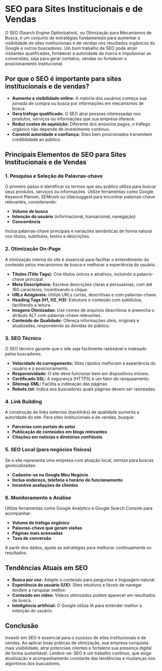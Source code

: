 # SEO para Sites Institucionais e de Vendas

O SEO (Search Engine Optimization), ou Otimização para Mecanismos de Busca, é um conjunto de estratégias fundamentais para aumentar a visibilidade de sites institucionais e de vendas nos resultados orgânicos do Google e outros buscadores. Um bom trabalho de SEO pode atrair visitantes qualificados, fortalecer a autoridade da marca e impulsionar as conversões, seja para gerar contatos, vendas ou fortalecer o posicionamento institucional.

## Por que o SEO é importante para sites institucionais e de vendas?

- **Aumenta a visibilidade online:** A maioria dos usuários começa sua jornada de compra ou busca por informações em mecanismos de busca.
- **Gera tráfego qualificado:** O SEO atrai pessoas interessadas nos produtos, serviços ou informações que sua empresa oferece.
- **Reduz custos de aquisição:** Diferente dos anúncios pagos, o tráfego orgânico não depende de investimento contínuo.
- **Constrói autoridade e confiança:** Sites bem posicionados transmitem credibilidade ao público.

## Principais Elementos de SEO para Sites Institucionais e de Vendas

### 1. Pesquisa e Seleção de Palavras-chave

O primeiro passo é identificar os termos que seu público utiliza para buscar seus produtos, serviços ou informações. Utilize ferramentas como Google Keyword Planner, SEMrush ou Ubersuggest para encontrar palavras-chave relevantes, considerando:

- **Volume de busca**
- **Intenção do usuário** (informacional, transacional, navegação)
- **Concorrência**

Inclua palavras-chave principais e variações semânticas de forma natural nos títulos, subtítulos, textos e descrições.

### 2. Otimização On-Page

A otimização interna do site é essencial para facilitar o entendimento do conteúdo pelos mecanismos de busca e melhorar a experiência do usuário.

- **Títulos (Title Tags):** Crie títulos únicos e atrativos, incluindo a palavra-chave principal.
- **Meta Descriptions:** Escreva descrições claras e persuasivas, com até 160 caracteres, incentivando o clique.
- **URLs Amigáveis:** Utilize URLs curtas, descritivas e com palavras-chave.
- **Heading Tags (H1, H2, H3):** Estruture o conteúdo com subtítulos, facilitando a leitura.
- **Imagens Otimizadas:** Use nomes de arquivos descritivos e preencha o atributo ALT com palavras-chave relevantes.
- **Conteúdo de Qualidade:** Ofereça informações úteis, originais e atualizadas, respondendo às dúvidas do público.

### 3. SEO Técnico

O SEO técnico garante que o site seja facilmente rastreável e indexado pelos buscadores.

- **Velocidade de carregamento:** Sites rápidos melhoram a experiência do usuário e o posicionamento.
- **Responsividade:** O site deve funcionar bem em dispositivos móveis.
- **Certificado SSL:** A segurança (HTTPS) é um fator de ranqueamento.
- **Sitemap XML:** Facilita a indexação das páginas.
- **Robots.txt:** Indica aos buscadores quais páginas devem ser rastreadas.

### 4. Link Building

A construção de links externos (backlinks) de qualidade aumenta a autoridade do site. Para sites institucionais e de vendas, busque:

- **Parcerias com portais do setor**
- **Publicação de conteúdos em blogs relevantes**
- **Citações em notícias e diretórios confiáveis**

### 5. SEO Local (para negócios físicos)

Se o site representa uma empresa com atuação local, otimize para buscas geolocalizadas:

- **Cadastre-se no Google Meu Negócio**
- **Inclua endereço, telefone e horário de funcionamento**
- **Incentive avaliações de clientes**

### 6. Monitoramento e Análise

Utilize ferramentas como Google Analytics e Google Search Console para acompanhar:

- **Volume de tráfego orgânico**
- **Palavras-chave que geram visitas**
- **Páginas mais acessadas**
- **Taxa de conversão**

A partir dos dados, ajuste as estratégias para melhorar continuamente os resultados.

## Tendências Atuais em SEO

- **Busca por voz:** Adapte o conteúdo para perguntas e linguagem natural.
- **Experiência do usuário (UX):** Sites intuitivos e fáceis de navegar tendem a ranquear melhor.
- **Conteúdo em vídeo:** Vídeos otimizados podem aparecer em resultados de busca.
- **Inteligência artificial:** O Google utiliza IA para entender melhor a intenção do usuário.

## Conclusão

Investir em SEO é essencial para o sucesso de sites institucionais e de vendas. Ao aplicar boas práticas de otimização, sua empresa conquista mais visibilidade, atrai potenciais clientes e fortalece sua presença digital de forma sustentável. Lembre-se: SEO é um trabalho contínuo, que exige atualização e acompanhamento constante das tendências e mudanças nos algoritmos dos buscadores.